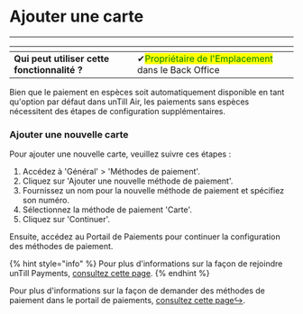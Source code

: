 # Ajouter une carte

---------

<table data-card-size="large" data-view="cards" data-full-width="false"><thead><tr><th></th><th></th><th></th></tr></thead><tbody><tr><td><strong>Qui peut utiliser cette fonctionnalité ?</strong></td><td><span data-gb-custom-inline data-tag="emoji" data-code="2714">✔</span><mark style="color:green;">Propriétaire de l'Emplacement</mark> dans le Back Office</td><td></td></tr></tbody></table>


Bien que le paiement en espèces soit automatiquement disponible en tant qu'option par défaut dans unTill Air, les paiements sans espèces nécessitent des étapes de configuration supplémentaires.

### Ajouter une nouvelle carte

Pour ajouter une nouvelle carte, veuillez suivre ces étapes :

1. Accédez à 'Général' > 'Méthodes de paiement'.
2. Cliquez sur 'Ajouter une nouvelle méthode de paiement'.
3. Fournissez un nom pour la nouvelle méthode de paiement et spécifiez son numéro.
4. Sélectionnez la méthode de paiement 'Carte'.
5. Cliquez sur 'Continuer'.

Ensuite, accédez au Portail de Paiements pour continuer la configuration des méthodes de paiement.

{% hint style="info" %}
Pour plus d'informations sur la façon de rejoindre unTill Payments, [consultez cette page](../../untill-payments/demander-lacces-a-untill-payments.md).
{% endhint %}

Pour plus d'informations sur la façon de demander des méthodes de paiement dans le portail de paiements, [consultez cette page↪](https://untill.gitbook.io/payments/features/payment-methods).

